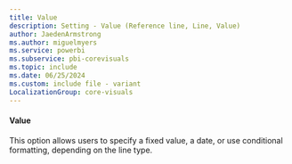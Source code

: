 ```yaml
---
title: Value
description: Setting - Value (Reference line, Line, Value)
author: JaedenArmstrong
ms.author: miguelmyers
ms.service: powerbi
ms.subservice: pbi-corevisuals
ms.topic: include
ms.date: 06/25/2024
ms.custom: include file - variant
LocalizationGroup: core-visuals
---
```

#### Value

This option allows users to specify a fixed value, a date, or use conditional formatting, depending on the line type.

